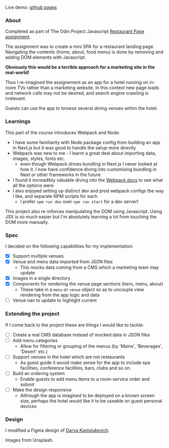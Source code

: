 Live demo: [github pages](https://thomasmcinnis.github.io/odin-restaurant/)

### About

Completed as part of The Odin Project Javascript [Restaurant Page assignment](https://www.theodinproject.com/lessons/node-path-javascript-restaurant-page).

The assignment was to create a mini SPA for a restaurant landing page. Navigating the contents (home, about, food menu) is done by removing and adding DOM elements with Javascript.

**Obviously this would be a terrible approach for a marketing site in the real-world!**

Thus I re-imagined the assignement as an app for a hotel running on in-room TVs rather than a marketing website. In this context new page loads and network calls may not be desired, and search engine crawling is irrelevant.

Guests can use the app to browse several dining venues within the hotel.

### Learnings

This part of the course introduces Webpack and Node.

-   I have some familiarity with Node package config from building an app in Next.js but it was good to handle the setup more directly
-   Webpack was new to me - I learnt a great deal about importing data, images, styles, fonts etc.
    -   even though Webpack drives bundling in Next.js I never looked at how it. I now have confidence diving into customising bundling in Next or other frameworks in the future
-   I found it increadibly valuable diving into the [Webpack docs](https://webpack.js.org/concepts/) to see what all the options were
-   I also enjoyed setting up distinct dev and prod webpack configs the way I like, and separate NPM scripts for each
    -   I prefer `npm run dev` over `npm run start` for a dev server!

This project also re-inforces manipulating the DOM using Javascript. Using JSX is so much easier but I'm absolutely learning a lot from touching the DOM more manually.

### Spec

I decided on the following capabilities for my implementation:

-   [x] Support multiple venues
-   [x] Venue and menu data imported from JSON files
    -   This mocks data coming from a CMS which a marketing team may update
-   [x] Images in a single directory
-   [x] Components for rendering the venue page sections (hero, menu, about)
    -   These take in a `menu` or `venue` object so as to uncouple view rendering from the app logic and data
-   [ ] Venue nav to update to highlight current

### Extending the project

If I come back to the project these are things I would like to tackle:

-   [ ] Create a real CMS database instead of mocked data in JSON files
-   [ ] Add menu categories
    -   Allow for filtering or grouping of the menus (by 'Mains', 'Beverages', 'Desert' etc.)
-   [ ] Support venues in the hotel which are not restaurants
    -   As guest guide it would make sense for the app to include spa facilities, conference facilities, bars, clubs and so on.
-   [ ] Build an ordering system
    -   Enable guests to add menu items to a room-service order and submit
-   [ ] Make the design responsive
    -   Although the app is imagined to be deployed on a known screen size, perhaps the hotel would like it to be useable on guest personal devices

### Design

I modified a Figma design of [Darya Kastsiukevich](https://www.behance.net/gallery/141847181/Asia-Restaurant-Website/modules/801353511).

Images from Unsplash.
